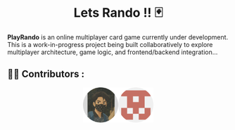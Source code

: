 <h1 align="center">Lets Rando !! 🃏</h1>

**PlayRando** is an online multiplayer card game currently under development.  
This is a work-in-progress project being built collaboratively to explore multiplayer architecture, game logic, and frontend/backend integration...

## 👨‍💻 Contributors :

<p align="center">
  <a href="https://github.com/Jitesh8260"><img src="https://github.com/Jitesh8260/Play-Rando/blob/main/assets/Jitesh.png?raw=true" width="80px" alt="Jitesh" /></a><a href="https://github.com/Monsoon-19"><img src="https://github.com/Jitesh8260/Play-Rando/blob/main/assets/Monsoon.png?raw=true" width="80px" alt="Monsoon" /></a>
</p>

